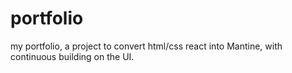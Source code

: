 # portfolio
my portfolio, a project to convert html/css react into Mantine, with continuous building on the UI.
